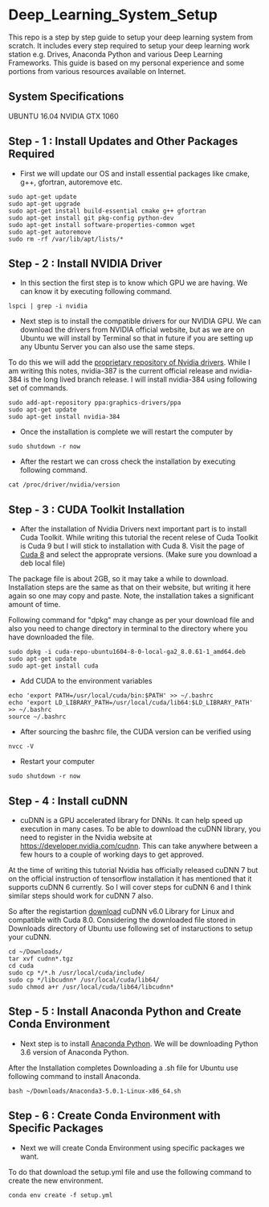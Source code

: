 # Deep_Learning_System_Setup
This repo is a step by step guide to setup your deep learning system from scratch. It includes every step required to setup your deep learning work station e.g. Drives, Anaconda Python and various Deep Learning Frameworks. This guide is based on my personal experience and some portions from various resources available on Internet. 

## System Specifications 
UBUNTU 16.04
NVIDIA GTX 1060

## Step - 1 : Install Updates and Other Packages Required
* First we will update our OS and install essential packages like cmake, g++, gfortran, autoremove etc. 
```
sudo apt-get update
sudo apt-get upgrade  
sudo apt-get install build-essential cmake g++ gfortran 
sudo apt-get install git pkg-config python-dev 
sudo apt-get install software-properties-common wget
sudo apt-get autoremove 
sudo rm -rf /var/lib/apt/lists/*
```

## Step - 2 : Install NVIDIA Driver

* In this section the first step is to know which GPU we are having. We can know it by executing following command. 
```
lspci | grep -i nvidia 
```

* Next step is to install the compatible drivers for our NVIDIA GPU. We can download the drivers from NVIDIA official website, but as we are on Ubuntu we will install by Terminal so that in future if you are setting up any Ubuntu Server you can also use the same steps. 

To do this we will add the [proprietary repository of Nvidia drivers](https://launchpad.net/~graphics-drivers/+archive/ubuntu/ppa). While I am writing this notes, nvidia-387 is the current official release and nvidia-384 is the long lived branch release. I will install nvidia-384 using following set of commands. 

```
sudo add-apt-repository ppa:graphics-drivers/ppa
sudo apt-get update
sudo apt-get install nvidia-384
```

* Once the installation is complete we will restart the computer by 
```
sudo shutdown -r now
```

* After the restart we can cross check the installation by executing following command. 
```
cat /proc/driver/nvidia/version
```

## Step - 3 : CUDA Toolkit Installation 
* After the installation of Nvidia Drivers next important part is to install Cuda Toolkit. While writing this tutorial the recent relese of Cuda Toolkit is Cuda 9 but I will stick to installation with Cuda 8. Visit the page of [Cuda 8](https://developer.nvidia.com/cuda-80-ga2-download-archive) and select the approprate versions. (Make sure you download a deb local file)

The package file is about 2GB, so it may take a while to download. Installation steps are the same as that on their website, but writing it here again so one may copy and paste. Note, the installation takes a significant amount of time.

Following command for "dpkg" may change as per your download file and also you need to change directory in terminal to the directory where you have downloaded the file. 

```
sudo dpkg -i cuda-repo-ubuntu1604-8-0-local-ga2_8.0.61-1_amd64.deb
sudo apt-get update
sudo apt-get install cuda
```

* Add CUDA to the environment variables
```
echo 'export PATH=/usr/local/cuda/bin:$PATH' >> ~/.bashrc
echo 'export LD_LIBRARY_PATH=/usr/local/cuda/lib64:$LD_LIBRARY_PATH' >> ~/.bashrc
source ~/.bashrc
```

* After sourcing the bashrc file, the CUDA version can be verified using
```
nvcc -V
```

* Restart your computer
```
sudo shutdown -r now
```

## Step - 4 : Install cuDNN
* cuDNN is a GPU accelerated library for DNNs. It can help speed up execution in many cases. To be able to download the cuDNN library, you need to register in the Nvidia website at https://developer.nvidia.com/cudnn. This can take anywhere between a few hours to a couple of working days to get approved.

At the time of writing this tutorial Nvidia has officially released cuDNN 7 but on the official instruction of tensorflow installation it has mentioned that it supports cuDNN 6 currently. So I will cover steps for cuDNN 6 and I think similar steps should work for cuDNN 7 also. 

So after the registartion [download](https://developer.nvidia.com/rdp/cudnn-download) cuDNN v6.0 Library for Linux and compatible with Cuda 8.0. Considering the downloaded file stored in Downloads directory of Ubuntu use following set of instaructions to setup your cuDNN. 

```
cd ~/Downloads/
tar xvf cudnn*.tgz
cd cuda
sudo cp */*.h /usr/local/cuda/include/
sudo cp */libcudnn* /usr/local/cuda/lib64/
sudo chmod a+r /usr/local/cuda/lib64/libcudnn*
```

## Step - 5 : Install Anaconda Python and Create Conda Environment

* Next step is to install [Anaconda Python](https://www.anaconda.com/download/). We will be downloading Python 3.6 version of Anaconda Python. 

After the Installation completes Downloading a .sh file for Ubuntu use following command to install Anaconda. 

```
bash ~/Downloads/Anaconda3-5.0.1-Linux-x86_64.sh
```

## Step - 6 : Create Conda Environment with Specific Packages
* Next we will create Conda Environment using specific packages we want. 

To do that download the setup.yml file and use the following command to create the new environment. 

```
conda env create -f setup.yml
```


